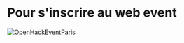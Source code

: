 # Pour s'inscrire au web event
[![OpenHackEventParis](https://github.com/user-attachments/assets/860748d2-c2cf-4d04-b026-ca7189c721d1)](https://events.teams.microsoft.com/event/865abb07-2366-456d-8449-ff0df2770ca4@8b87af7d-8647-4dc7-8df4-5f69a2011bb5)

